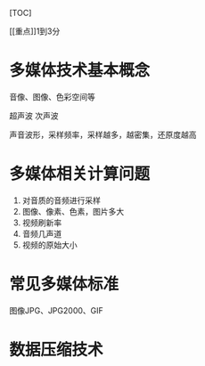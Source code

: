 [TOC]

[[重点]]1到3分

# 多媒体技术基本概念
音像、图像、色彩空间等


超声波
次声波

声音波形，采样频率，采样越多，越密集，还原度越高

# 多媒体相关计算问题
1. 对音质的音频进行采样
2. 图像、像素、色素，图片多大
3. 视频刷新率
4. 音频几声道
5. 视频的原始大小

# 常见多媒体标准
图像JPG、JPG2000、GIF

# 数据压缩技术


